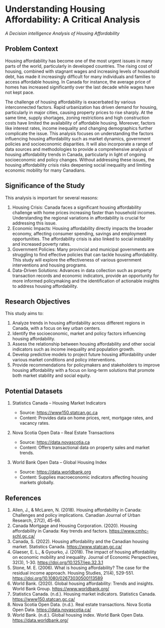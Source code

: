 # Understanding Housing Affordability: A Critical Analysis
*A Decision intelligence Analysis of Housing Affordability*

## Problem Context
Housing affordability has become one of the most urgent issues in many parts of the world, particularly in developed countries. The rising cost of housing, combined with stagnant wages and increasing levels of household debt, has made it increasingly difficult for many individuals and families to access affordable housing. In Canada for instance, the average price of homes has increased significantly over the last decade while wages have not kept pace.

The challenge of housing affordability is exacerbated by various interconnected factors. Rapid urbanization has driven demand for housing, particularly in major cities, causing property prices to rise sharply. At the same time, supply shortages, zoning restrictions and high construction costs have limited the availability of affordable housing. Moreover, factors like interest rates, income inequality and changing demographics further complicate the issue. 
This analysis focuses on understanding the factors influencing housing affordability such as market dynamics, government policies and socioeconomic disparities. It will also incorporate a range of data sources and methodologies to provide a comprehensive analysis of housing affordability trends in Canada, particularly in light of ongoing socioeconomic and policy changes. Without addressing these issues, the housing affordability crisis risks deepening social inequality and limiting economic mobility for many Canadians.

## Significance of the Study
This analysis is important for several reasons:
1.	Housing Crisis: Canada faces a significant housing affordability challenge with home prices increasing faster than household incomes. Understanding the regional variations in affordability is crucial for addressing this issue.
2.	Economic Impacts: Housing affordability directly impacts the broader economy, affecting consumer spending, savings and employment opportunities. The affordability crisis is also linked to social instability and increased poverty rates.
3.	Government Policies: Many provincial and municipal governments are struggling to find effective policies that can tackle housing affordability. This study will explore the effectiveness of various government interventions and housing programs.
4.	Data-Driven Solutions: Advances in data collection such as property transaction records and economic indicators, provide an opportunity for more informed policymaking and the identification of actionable insights to address housing affordability.

## Research Objectives
This study aims to:
1.	Analyze trends in housing affordability across different regions in Canada, with a focus on key urban centers.
2.	Identify the socioeconomic, market and policy factors influencing housing affordability.
3.	Assess the relationship between housing affordability and other social indicators such as income inequality and population growth.
4.	Develop predictive models to project future housing affordability under various market conditions and policy interventions.
5.	Provide recommendations for policymakers and stakeholders to improve housing affordability with a focus on long-term solutions that promote both market stability and social equity.

## Potential Datasets

1.	Statistics Canada – Housing Market Indicators
    - Source: https://www150.statcan.gc.ca
    - Content: Provides data on home prices, rent, mortgage rates, and vacancy rates.
      
2.	Nova Scotia Open Data – Real Estate Transactions
    - Source: https://data.novascotia.ca
    - Content: Offers transactional data on property sales and market trends.
      
3.  World Bank Open Data – Global Housing Index
    - Source: https://data.worldbank.org
    - Content: Supplies macroeconomic indicators affecting housing markets globally.

## References
1.	Allen, J., & McLaren, N. (2018). Housing affordability in Canada: Challenges and policy implications. Canadian Journal of Urban Research, 27(2), 45-66.
2.	Canada Mortgage and Housing Corporation. (2020). Housing affordability in Canada: Key trends and factors. https://www.cmhc-schl.gc.ca/
3.	Canada, S. (2022). Housing affordability and the Canadian housing market. Statistics Canada. https://www.statcan.gc.ca/
4.	Glaeser, E. L., & Gyourko, J. (2018). The impact of housing affordability on economic mobility and inequality. Journal of Economic Perspectives, 32(3), 1-30. https://doi.org/10.1257/jep.32.3.1
5.	Stone, M. E. (2006). What is housing affordability? The case for the residual income approach. Housing Studies, 21(4), 529-551. https://doi.org/10.1080/02673030500113589
6.	World Bank. (2020). Global housing affordability: Trends and insights. World Bank Group. https://www.worldbank.org/
7.	Statistics Canada. (n.d.). Housing market indicators. Statistics Canada. https://www150.statcan.gc.ca/
8.	Nova Scotia Open Data. (n.d.). Real estate transactions. Nova Scotia Open Data. https://data.novascotia.ca/
9.	World Bank. (n.d.). Global housing index. World Bank Open Data. https://data.worldbank.org/
